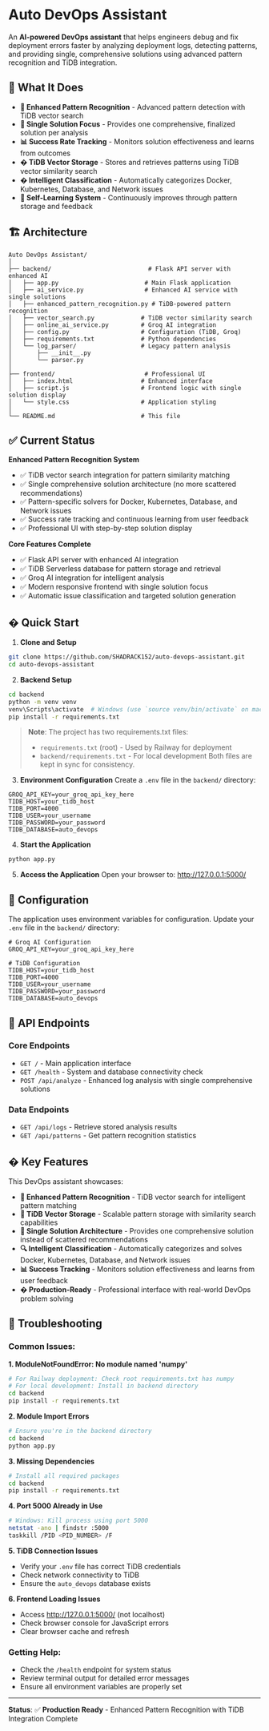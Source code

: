 # Auto DevOps Assistant

An **AI-powered DevOps assistant** that helps engineers debug and fix deployment errors faster by analyzing deployment logs, detecting patterns, and providing single, comprehensive solutions using advanced pattern recognition and TiDB integration.

## 🎯 What It Does

- **🤖 Enhanced Pattern Recognition** - Advanced pattern detection with TiDB vector search
- **🎯 Single Solution Focus** - Provides one comprehensive, finalized solution per analysis
- **📊 Success Rate Tracking** - Monitors solution effectiveness and learns from outcomes
- **� TiDB Vector Storage** - Stores and retrieves patterns using TiDB vector similarity search
- **� Intelligent Classification** - Automatically categorizes Docker, Kubernetes, Database, and Network issues
- **🔄 Self-Learning System** - Continuously improves through pattern storage and feedback

## 🏗️ Architecture

```
Auto DevOps Assistant/
│
├── backend/                           # Flask API server with enhanced AI
│   ├── app.py                        # Main Flask application
│   ├── ai_service.py                 # Enhanced AI service with single solutions
│   ├── enhanced_pattern_recognition.py # TiDB-powered pattern recognition
│   ├── vector_search.py             # TiDB vector similarity search
│   ├── online_ai_service.py         # Groq AI integration
│   ├── config.py                    # Configuration (TiDB, Groq)
│   ├── requirements.txt             # Python dependencies
│   └── log_parser/                  # Legacy pattern analysis
│       ├── __init__.py
│       └── parser.py
│
├── frontend/                         # Professional UI
│   ├── index.html                   # Enhanced interface
│   ├── script.js                    # Frontend logic with single solution display
│   └── style.css                    # Application styling
│
└── README.md                        # This file
```

## ✅ Current Status

**Enhanced Pattern Recognition System**
- ✅ TiDB vector search integration for pattern similarity matching
- ✅ Single comprehensive solution architecture (no more scattered recommendations)
- ✅ Pattern-specific solvers for Docker, Kubernetes, Database, and Network issues
- ✅ Success rate tracking and continuous learning from user feedback
- ✅ Professional UI with step-by-step solution display

**Core Features Complete**
- ✅ Flask API server with enhanced AI integration
- ✅ TiDB Serverless database for pattern storage and retrieval
- ✅ Groq AI integration for intelligent analysis
- ✅ Modern responsive frontend with single solution focus
- ✅ Automatic issue classification and targeted solution generation

## � Quick Start

1. **Clone and Setup**
```bash
git clone https://github.com/SHADRACK152/auto-devops-assistant.git
cd auto-devops-assistant
```

2. **Backend Setup**
```bash
cd backend
python -m venv venv
venv\Scripts\activate  # Windows (use `source venv/bin/activate` on macOS/Linux)
pip install -r requirements.txt
```

> **Note**: The project has two requirements.txt files:
> - `requirements.txt` (root) - Used by Railway for deployment
> - `backend/requirements.txt` - For local development
> Both files are kept in sync for consistency.

3. **Environment Configuration**
Create a `.env` file in the `backend/` directory:
```env
GROQ_API_KEY=your_groq_api_key_here
TIDB_HOST=your_tidb_host
TIDB_PORT=4000
TIDB_USER=your_username
TIDB_PASSWORD=your_password
TIDB_DATABASE=auto_devops
```

4. **Start the Application**
```bash
python app.py
```

5. **Access the Application**
Open your browser to: http://127.0.0.1:5000/

## 🔧 Configuration

The application uses environment variables for configuration. Update your `.env` file in the `backend/` directory:

```env
# Groq AI Configuration
GROQ_API_KEY=your_groq_api_key_here

# TiDB Configuration  
TIDB_HOST=your_tidb_host
TIDB_PORT=4000
TIDB_USER=your_username
TIDB_PASSWORD=your_password
TIDB_DATABASE=auto_devops
```

## 📝 API Endpoints

### Core Endpoints
- `GET /` - Main application interface
- `GET /health` - System and database connectivity check  
- `POST /api/analyze` - Enhanced log analysis with single comprehensive solutions

### Data Endpoints
- `GET /api/logs` - Retrieve stored analysis results
- `GET /api/patterns` - Get pattern recognition statistics

## � Key Features

This DevOps assistant showcases:
- **🤖 Enhanced Pattern Recognition** - TiDB vector search for intelligent pattern matching
- **💾 TiDB Vector Storage** - Scalable pattern storage with similarity search capabilities
- **🎯 Single Solution Architecture** - Provides one comprehensive solution instead of scattered recommendations  
- **🔍 Intelligent Classification** - Automatically categorizes and solves Docker, Kubernetes, Database, and Network issues
- **📊 Success Tracking** - Monitors solution effectiveness and learns from user feedback
- **� Production-Ready** - Professional interface with real-world DevOps problem solving

## 🐛 Troubleshooting

### Common Issues:

**1. ModuleNotFoundError: No module named 'numpy'**
```bash
# For Railway deployment: Check root requirements.txt has numpy
# For local development: Install in backend directory
cd backend
pip install -r requirements.txt
```

**2. Module Import Errors**
```bash
# Ensure you're in the backend directory
cd backend
python app.py
```

**3. Missing Dependencies**
```bash
# Install all required packages
cd backend
pip install -r requirements.txt
```

**4. Port 5000 Already in Use**
```bash
# Windows: Kill process using port 5000
netstat -ano | findstr :5000
taskkill /PID <PID_NUMBER> /F
```

**5. TiDB Connection Issues**
- Verify your `.env` file has correct TiDB credentials
- Check network connectivity to TiDB
- Ensure the `auto_devops` database exists

**6. Frontend Loading Issues**
- Access http://127.0.0.1:5000/ (not localhost)
- Check browser console for JavaScript errors
- Clear browser cache and refresh

### Getting Help:
- Check the `/health` endpoint for system status
- Review terminal output for detailed error messages
- Ensure all environment variables are properly set

---

**Status**: ✅ **Production Ready** - Enhanced Pattern Recognition with TiDB Integration Complete
